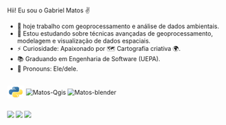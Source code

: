 Hii! Eu sou o Gabriel Matos ✌️

- 🔭 hoje trabalho com geoprocessamento e análise de dados ambientais. 
- 🌱 Estou estudando sobre técnicas avançadas de geoprocessamento, modelagem e visualização de dados espaciais.
- ⚡ Curiosidade: Apaixonado por 🗺️ Cartografia criativa 🌍.
- 📚 Graduando em Engenharia de Software (UEPA).
- 🙂 Pronouns: Ele/dele.

<div style="display: inline_block"><br>
  <img align="center" alt="Matos-Python" height="30" width="40" src="https://raw.githubusercontent.com/devicons/devicon/master/icons/python/python-original.svg">
  <img align="center" alt="Matos-Qgis" height="30" width="40" src="https://github.com/Leirbag-Matos/projetoGit/blob/main/qgis_official_logo_icon_169820.svg">
  <img align="center" alt="Matos-blender" height="30" width="40" src="https://github.com/Leirbag-Matos/projetoGit/blob/main/Blender_23505.png">
</div>

 ## 
 
<div> 
  <a href="https://instagram.com/envmapart" target="_blank"><img src="https://img.shields.io/badge/-Instagram-%23E4405F?style=for-the-badge&logo=instagram&logoColor=white" target="_blank"></a>
  <a href = "matoimatos@gmail.com"><img src="https://img.shields.io/badge/-Gmail-%23333?style=for-the-badge&logo=gmail&logoColor=white" target="_blank"></a>
  <a href="https://www.linkedin.com/in/gabrielmatoss" target="_blank"><img src="https://img.shields.io/badge/-LinkedIn-%230077B5?style=for-the-badge&logo=linkedin&logoColor=white" target="_blank"></a> 
